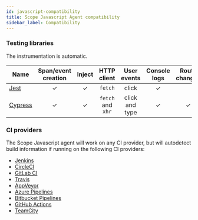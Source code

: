 ```yaml
---
id: javascript-compatibility
title: Scope Javascript Agent compatibility
sidebar_label: Compatibility
---
```


### Testing libraries

The instrumentation is automatic.

| Name                               | Span/event creation | Inject |    HTTP client    |  User events   | Console logs | Route changes | Exceptions |
| ---------------------------------- | :-----------------: | :----: | :---------------: | :------------: | :----------: | :-----------: | :--------: |
| [Jest](https://jestjs.io/)         |          ✓          |   ✓    |      `fetch`      |     click      |      ✓       |               |     ✓      |
| [Cypress](https://www.cypress.io/) |          ✓          |   ✓    | `fetch` and `xhr` | click and type |      ✓       |       ✓       |     ✓      |

### CI providers

The Scope Javascript agent will work on any CI provider, but will autodetect build information if running on the following CI providers:

- [Jenkins](https://jenkins.io/)
- [CircleCI](https://circleci.com/)
- [GitLab CI](https://docs.gitlab.com/ee/ci/)
- [Travis](https://travis-ci.org/)
- [AppVeyor](https://ci.appveyor.com/)
- [Azure Pipelines](https://azure.microsoft.com/en-us/services/devops/pipelines/)
- [Bitbucket Pipelines](https://bitbucket.org/product/features/pipelines)
- [GitHub Actions](https://github.com/features/actions)
- [TeamCity](https://www.jetbrains.com/teamcity/)
